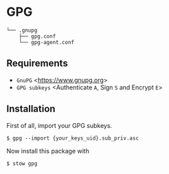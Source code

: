 # GPG
    └── .gnupg
        ├── gpg.conf
        └── gpg-agent.conf


## Requirements
- `GnuPG` <<https://www.gnupg.org>>
- `GPG subkeys` <Authenticate `A`, Sign `S` and Encrypt `E`>

## Installation
First of all, import your GPG subkeys.

    $ gpg --import {your_keys_uid}.sub_priv.asc
    
Now install this package with

    $ stow gpg
